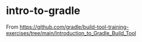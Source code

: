 # intro-to-gradle
From https://github.com/gradle/build-tool-training-exercises/tree/main/Introduction_to_Gradle_Build_Tool
